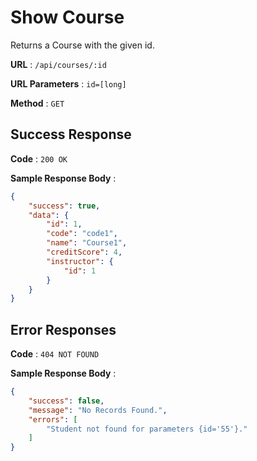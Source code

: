 # Show Course

Returns a Course with the given id.

**URL** : `/api/courses/:id`

**URL Parameters** : `id=[long]`

**Method** : `GET`

## Success Response

**Code** : `200 OK`

**Sample Response Body** :

```json
{
    "success": true,
    "data": {
        "id": 1,
        "code": "code1",
        "name": "Course1",
        "creditScore": 4,
        "instructor": {
            "id": 1
        }
    }
}
```

## Error Responses

**Code** : `404 NOT FOUND`

**Sample Response Body** : 
```json
{
    "success": false,
    "message": "No Records Found.",
    "errors": [
        "Student not found for parameters {id='55'}."
    ]
}
```